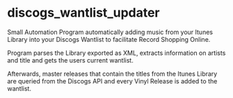 # discogs_wantlist_updater

Small Automation Program automatically adding music from your Itunes Library into your Discogs Wantlist to facilitate Record Shopping Online.

Program parses the Library exported as XML, extracts information on artists and title and gets the users current wantlist. 

Afterwards, master releases that contain the titles from the Itunes Library are queried from the Discogs API and every Vinyl Release is added to the wantlist.
